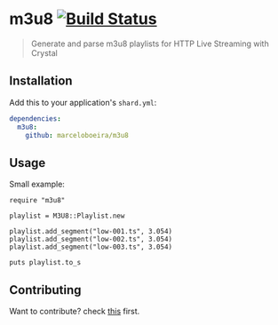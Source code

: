 # m3u8 [![Build Status](https://travis-ci.org/marceloboeira/m3u8.cr.svg?branch=master)](https://travis-ci.org/marceloboeira/m3u8.cr)
> Generate and parse m3u8 playlists for HTTP Live Streaming with Crystal

## Installation

Add this to your application's `shard.yml`:

```yaml
dependencies:
  m3u8:
    github: marceloboeira/m3u8
```

## Usage

Small example:

```crystal
require "m3u8"

playlist = M3U8::Playlist.new

playlist.add_segment("low-001.ts", 3.054)
playlist.add_segment("low-002.ts", 3.054)
playlist.add_segment("low-003.ts", 3.054)

puts playlist.to_s
```

## Contributing

Want to contribute? check [this](CONTRIBUTE.md) first.

